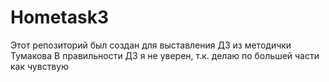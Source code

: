 # Hometask3

Этот репозиторий был создан для выставления ДЗ из методички Тумакова
В правильности ДЗ я не уверен, т.к. делаю по большей части как чувствую

